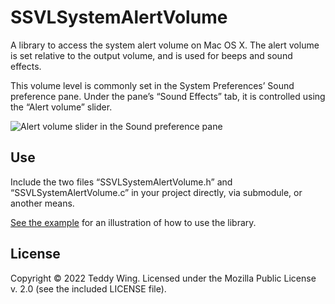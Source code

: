 SSVLSystemAlertVolume
=====================

A library to access the system alert volume on Mac OS X. The alert volume is
set relative to the output volume, and is used for beeps and sound effects.

This volume level is commonly set in the System Preferences’ Sound preference
pane. Under the pane’s “Sound Effects” tab, it is controlled using the “Alert
volume” slider.

![Alert volume slider in the Sound preference
pane](./Alert%20volume%20slider.png)


## Use
Include the two files “SSVLSystemAlertVolume.h” and “SSVLSystemAlertVolume.c”
in your project directly, via submodule, or another means.

[See the example](./example/main.c) for an illustration of how to use the
library.


## License
Copyright © 2022 Teddy Wing. Licensed under the Mozilla Public License v. 2.0
(see the included LICENSE file).
